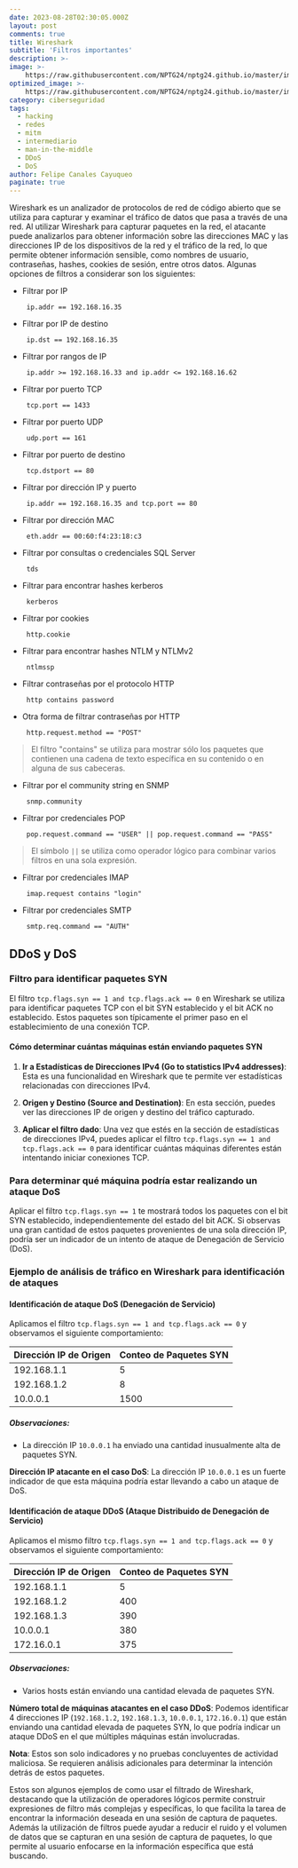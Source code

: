 ```yaml
---
date: 2023-08-28T02:30:05.000Z
layout: post
comments: true
title: Wireshark
subtitle: 'Filtros importantes'
description: >-
image: >-
    https://raw.githubusercontent.com/NPTG24/nptg24.github.io/master/images/wireshark-1.png
optimized_image: >-
    https://raw.githubusercontent.com/NPTG24/nptg24.github.io/master/images/wireshark-1.png
category: ciberseguridad
tags: 
  - hacking
  - redes
  - mitm
  - intermediario
  - man-in-the-middle
  - DDoS
  - DoS
author: Felipe Canales Cayuqueo
paginate: true
---
```


Wireshark es un analizador de protocolos de red de código abierto que se utiliza para capturar y examinar el tráfico de datos que pasa a través de una red. Al utilizar Wireshark para capturar paquetes en la red, el atacante puede analizarlos para obtener información sobre las direcciones MAC y las direcciones IP de los dispositivos de la red y el tráfico de la red, lo que permite obtener información sensible, como nombres de usuario, contraseñas, hashes, cookies de sesión, entre otros datos. Algunas opciones de filtros a considerar son los siguientes:

* Filtrar por IP

  ```
   ip.addr == 192.168.16.35
  ```

* Filtrar por IP de destino

  ```
   ip.dst == 192.168.16.35
  ```

* Filtrar por rangos de IP

  ```
   ip.addr >= 192.168.16.33 and ip.addr <= 192.168.16.62
  ```

* Filtrar por puerto TCP

  ```
   tcp.port == 1433
  ```

* Filtrar por puerto UDP

  ```
   udp.port == 161
  ```

* Filtrar por puerto de destino

  ```
   tcp.dstport == 80
  ```

* Filtrar por dirección IP y puerto

  ```
   ip.addr == 192.168.16.35 and tcp.port == 80
  ```

* Filtrar por dirección MAC

  ```
   eth.addr == 00:60:f4:23:18:c3
  ```

* Filtrar por consultas o credenciales SQL Server

  ```
   tds
  ```

* Filtrar para encontrar hashes kerberos

  ```
   kerberos
  ```

* Filtrar por cookies

  ```
   http.cookie
  ```

* Filtrar para encontrar hashes NTLM y NTLMv2

  ```
   ntlmssp
  ```

* Filtrar contraseñas por el protocolo HTTP

  ```
   http contains password
  ```

* Otra forma de filtrar contraseñas por HTTP

  ```
   http.request.method == "POST"
  ```

> El filtro "contains" se utiliza para mostrar sólo los paquetes que contienen una cadena de texto específica en su contenido o en alguna de sus cabeceras.

* Filtrar por el community string en SNMP

  ```
   snmp.community
  ```

* Filtrar por credenciales POP

  ```
   pop.request.command == "USER" || pop.request.command == "PASS"
  ```

> El símbolo ```||``` se utiliza como operador lógico para combinar varios filtros en una sola expresión.

* Filtrar por credenciales IMAP

  ```
   imap.request contains "login"
  ```

* Filtrar por credenciales SMTP

  ```
   smtp.req.command == "AUTH"
  ```

## DDoS y DoS

### Filtro para identificar paquetes SYN

El filtro `tcp.flags.syn == 1 and tcp.flags.ack == 0` en Wireshark se utiliza para identificar paquetes TCP con el bit SYN establecido y el bit ACK no establecido. Estos paquetes son típicamente el primer paso en el establecimiento de una conexión TCP.

#### Cómo determinar cuántas máquinas están enviando paquetes SYN

1. **Ir a Estadísticas de Direcciones IPv4 (Go to statistics IPv4 addresses)**: Esta es una funcionalidad en Wireshark que te permite ver estadísticas relacionadas con direcciones IPv4.
  
2. **Origen y Destino (Source and Destination)**: En esta sección, puedes ver las direcciones IP de origen y destino del tráfico capturado.

3. **Aplicar el filtro dado**: Una vez que estés en la sección de estadísticas de direcciones IPv4, puedes aplicar el filtro `tcp.flags.syn == 1 and tcp.flags.ack == 0` para identificar cuántas máquinas diferentes están intentando iniciar conexiones TCP.

### Para determinar qué máquina podría estar realizando un ataque DoS

Aplicar el filtro `tcp.flags.syn == 1` te mostrará todos los paquetes con el bit SYN establecido, independientemente del estado del bit ACK. Si observas una gran cantidad de estos paquetes provenientes de una sola dirección IP, podría ser un indicador de un intento de ataque de Denegación de Servicio (DoS).

### Ejemplo de análisis de tráfico en Wireshark para identificación de ataques

#### Identificación de ataque DoS (Denegación de Servicio)

Aplicamos el filtro `tcp.flags.syn == 1 and tcp.flags.ack == 0` y observamos el siguiente comportamiento:

| Dirección IP de Origen | Conteo de Paquetes SYN |
| ---------------------- | ---------------------- |
| 192.168.1.1            | 5                      |
| 192.168.1.2            | 8                      |
| 10.0.0.1               | 1500                   |

##### Observaciones:

- La dirección IP `10.0.0.1` ha enviado una cantidad inusualmente alta de paquetes SYN. 

**Dirección IP atacante en el caso DoS**: La dirección IP `10.0.0.1` es un fuerte indicador de que esta máquina podría estar llevando a cabo un ataque de DoS.


#### Identificación de ataque DDoS (Ataque Distribuido de Denegación de Servicio)

Aplicamos el mismo filtro `tcp.flags.syn == 1 and tcp.flags.ack == 0` y observamos el siguiente comportamiento:

| Dirección IP de Origen | Conteo de Paquetes SYN |
| ---------------------- | ---------------------- |
| 192.168.1.1            | 5                      |
| 192.168.1.2            | 400                    |
| 192.168.1.3            | 390                    |
| 10.0.0.1               | 380                    |
| 172.16.0.1             | 375                    |

##### Observaciones:

- Varios hosts están enviando una cantidad elevada de paquetes SYN. 

**Número total de máquinas atacantes en el caso DDoS**: Podemos identificar 4 direcciones IP (`192.168.1.2`, `192.168.1.3`, `10.0.0.1`, `172.16.0.1`) que están enviando una cantidad elevada de paquetes SYN, lo que podría indicar un ataque DDoS en el que múltiples máquinas están involucradas.

**Nota**: Estos son solo indicadores y no pruebas concluyentes de actividad maliciosa. Se requieren análisis adicionales para determinar la intención detrás de estos paquetes.


Estos son algunos ejemplos de como usar el filtrado de Wireshark, destacando que la utilización de operadores lógicos permite construir expresiones de filtro más complejas y específicas, lo que facilita la tarea de encontrar la información deseada en una sesión de captura de paquetes. Además la utilización de filtros puede ayudar a reducir el ruido y el volumen de datos que se capturan en una sesión de captura de paquetes, lo que permite al usuario enfocarse en la información específica que está buscando.
